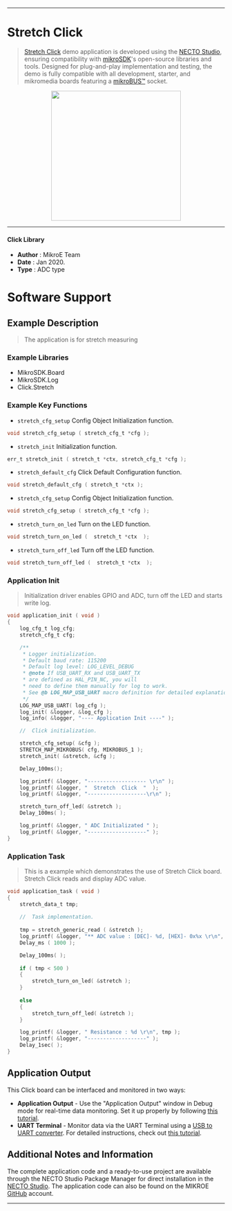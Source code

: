 
---
# Stretch Click

> [Stretch Click](https://www.mikroe.com/?pid_product=MIKROE-2064) demo application is developed using
the [NECTO Studio](https://www.mikroe.com/necto), ensuring compatibility with [mikroSDK](https://www.mikroe.com/mikrosdk)'s
open-source libraries and tools. Designed for plug-and-play implementation and testing, the demo is fully compatible with
all development, starter, and mikromedia boards featuring a [mikroBUS&trade;](https://www.mikroe.com/mikrobus) socket.

<p align="center">
  <img src="https://www.mikroe.com/?pid_product=MIKROE-2064&image=1" height=300px>
</p>

---

#### Click Library

- **Author**        : MikroE Team
- **Date**          : Jan 2020.
- **Type**          : ADC type

# Software Support

## Example Description

> The application is for stretch measuring  

### Example Libraries

- MikroSDK.Board
- MikroSDK.Log
- Click.Stretch

### Example Key Functions

- `stretch_cfg_setup` Config Object Initialization function. 
```c
void stretch_cfg_setup ( stretch_cfg_t *cfg );
``` 
 
- `stretch_init` Initialization function. 
```c
err_t stretch_init ( stretch_t *ctx, stretch_cfg_t *cfg );
```

- `stretch_default_cfg` Click Default Configuration function. 
```c
void stretch_default_cfg ( stretch_t *ctx );
```

- `stretch_cfg_setup` Config Object Initialization function. 
```c
void stretch_cfg_setup ( stretch_cfg_t *cfg );
```
 
- `stretch_turn_on_led` Turn on the LED function. 
```c
void stretch_turn_on_led (  stretch_t *ctx  );
```

- `stretch_turn_off_led` Turn off the LED function. 
```c
void stretch_turn_off_led (  stretch_t *ctx  );
```

### Application Init

> Initialization driver enables GPIO and ADC, turn off the LED and starts write log. 

```c
void application_init ( void )
{
    log_cfg_t log_cfg;
    stretch_cfg_t cfg;

    /** 
     * Logger initialization.
     * Default baud rate: 115200
     * Default log level: LOG_LEVEL_DEBUG
     * @note If USB_UART_RX and USB_UART_TX 
     * are defined as HAL_PIN_NC, you will 
     * need to define them manually for log to work. 
     * See @b LOG_MAP_USB_UART macro definition for detailed explanation.
     */
    LOG_MAP_USB_UART( log_cfg );
    log_init( &logger, &log_cfg );
    log_info( &logger, "---- Application Init ----" );

    //  Click initialization.

    stretch_cfg_setup( &cfg );
    STRETCH_MAP_MIKROBUS( cfg, MIKROBUS_1 );
    stretch_init( &stretch, &cfg );

    Delay_100ms();

    log_printf( &logger, "------------------- \r\n" );
    log_printf( &logger, "  Stretch  Click  "  );
    log_printf( &logger, "-------------------\r\n" );

    stretch_turn_off_led( &stretch );
    Delay_100ms( );

    log_printf( &logger, " ADC Initializated " );
    log_printf( &logger, "-------------------" );
}
```

### Application Task

> This is a example which demonstrates the use of Stretch Click board. Stretch Click reads and display ADC value.

```c
void application_task ( void )
{
    stretch_data_t tmp;
    
    //  Task implementation.
    
    tmp = stretch_generic_read ( &stretch );
    log_printf( &logger, "** ADC value : [DEC]- %d, [HEX]- 0x%x \r\n", tmp, tmp );
    Delay_ms ( 1000 );

    Delay_100ms( );
    
    if ( tmp < 500 )
    {
        stretch_turn_on_led( &stretch );
    }
        
    else
    {
        stretch_turn_off_led( &stretch );
    }

    log_printf( &logger, " Resistance : %d \r\n", tmp );
    log_printf( &logger, "-------------------" );
    Delay_1sec( );
}
```

## Application Output

This Click board can be interfaced and monitored in two ways:
- **Application Output** - Use the "Application Output" window in Debug mode for real-time data monitoring.
Set it up properly by following [this tutorial](https://www.youtube.com/watch?v=ta5yyk1Woy4).
- **UART Terminal** - Monitor data via the UART Terminal using
a [USB to UART converter](https://www.mikroe.com/click/interface/usb?interface*=uart,uart). For detailed instructions,
check out [this tutorial](https://help.mikroe.com/necto/v2/Getting%20Started/Tools/UARTTerminalTool).

## Additional Notes and Information

The complete application code and a ready-to-use project are available through the NECTO Studio Package Manager for 
direct installation in the [NECTO Studio](https://www.mikroe.com/necto). The application code can also be found on
the MIKROE [GitHub](https://github.com/MikroElektronika/mikrosdk_click_v2) account.

---
